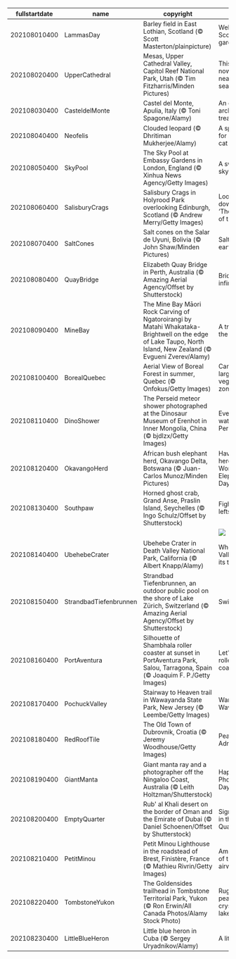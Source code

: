 |fullstartdate|name|copyright|title|image|
|--|--|--|--|--|
202108010400|LammasDay|Barley field in East Lothian, Scotland (© Scott Masterton/plainpicture)|Welcome to Scotland's garden|![](/en-CA/2021/08/202108010400LammasDay.jpg)|
202108020400|UpperCathedral|Mesas, Upper Cathedral Valley, Capitol Reef National Park, Utah (© Tim Fitzharris/Minden Pictures)|This 'reef' is nowhere near the sea…|![](/en-CA/2021/08/202108020400UpperCathedral.jpg)|
202108030400|CasteldelMonte|Castel del Monte, Apulia, Italy (© Toni Spagone/Alamy)|An octagonal architectural treasure|![](/en-CA/2021/08/202108030400CasteldelMonte.jpg)|
202108040400|Neofelis|Clouded leopard (© Dhritiman Mukherjee/Alamy)|A special day for a special cat|![](/en-CA/2021/08/202108040400Neofelis.jpg)|
202108050400|SkyPool|The Sky Pool at Embassy Gardens in London, England (© Xinhua News Agency/Getty Images)|A swim in the sky|![](/en-CA/2021/08/202108050400SkyPool.jpg)|
202108060400|SalisburyCrags|Salisbury Crags in Holyrood Park overlooking Edinburgh, Scotland (© Andrew Merry/Getty Images)|Looking down upon ‘The Athens of the North’|![](/en-CA/2021/08/202108060400SalisburyCrags.jpg)|
202108070400|SaltCones|Salt cones on the Salar de Uyuni, Bolivia (© John Shaw/Minden Pictures)|Salt of the earth|![](/en-CA/2021/08/202108070400SaltCones.jpg)|
202108080400|QuayBridge|Elizabeth Quay Bridge in Perth, Australia (© Amazing Aerial Agency/Offset by Shutterstock)|Bridge to infinity|![](/en-CA/2021/08/202108080400QuayBridge.jpg)|
202108090400|MineBay|The Mine Bay Māori Rock Carving of Ngatoroirangi by Matahi Whakataka-Brightwell on the edge of Lake Taupo, North Island, New Zealand (© Evgueni Zverev/Alamy)|A tribute to the ancestors|![](/en-CA/2021/08/202108090400MineBay.jpg)|
202108100400|BorealQuebec|Aerial View of Boreal Forest in summer, Quebec (© Onfokus/Getty Images)|Canada’s largest vegetation zone|![](/en-CA/2021/08/202108100400BorealQuebec.jpg)|
202108110400|DinoShower|The Perseid meteor shower photographed at the Dinosaur Museum of Erenhot in Inner Mongolia, China (© bjdlzx/Getty Images)|Everyone's watching the Perseids|![](/en-CA/2021/08/202108110400DinoShower.jpg)|
202108120400|OkavangoHerd|African bush elephant herd, Okavango Delta, Botswana (© Juan-Carlos Munoz/Minden Pictures)|Haven't you herd? It's World Elephant Day!|![](/en-CA/2021/08/202108120400OkavangoHerd.jpg)|
202108130400|Southpaw|Horned ghost crab, Grand Anse, Praslin Island, Seychelles (© Ingo Schulz/Offset by Shutterstock)|Fight for your lefts|![](/en-CA/2021/08/202108130400Southpaw.jpg)|
||||![](/en-CA/2021/08/.jpg)|
202108140400|UbehebeCrater|Ubehebe Crater in Death Valley National Park, California (© Albert Knapp/Alamy)|When Death Valley blew its top|![](/en-CA/2021/08/202108140400UbehebeCrater.jpg)|
202108150400|StrandbadTiefenbrunnen|Strandbad Tiefenbrunnen, an outdoor public pool on the shore of Lake Zürich, Switzerland (© Amazing Aerial Agency/Offset by Shutterstock)|Swim city|![](/en-CA/2021/08/202108150400StrandbadTiefenbrunnen.jpg)|
202108160400|PortAventura|Silhouette of Shambhala roller coaster at sunset in PortAventura Park, Salou, Tarragona, Spain (© Joaquim F. P./Getty Images)|Let's ride the roller coaster!|![](/en-CA/2021/08/202108160400PortAventura.jpg)|
202108170400|PochuckValley|Stairway to Heaven trail in Wawayanda State Park, New Jersey (© Leembe/Getty Images)|Wanderin' Wawayanda|![](/en-CA/2021/08/202108170400PochuckValley.jpg)|
202108180400|RedRoofTile|The Old Town of Dubrovnik, Croatia (© Jeremy Woodhouse/Getty Images)|Pearl of the Adriatic|![](/en-CA/2021/08/202108180400RedRoofTile.jpg)|
202108190400|GiantManta|Giant manta ray and a photographer off the Ningaloo Coast, Australia (© Leith Holtzman/Shutterstock)|Happy World Photography Day!|![](/en-CA/2021/08/202108190400GiantManta.jpg)|
202108200400|EmptyQuarter|Rub' al Khali desert on the border of Oman and the Emirate of Dubai (© Daniel Schoenen/Offset by Shutterstock)|Signs of life in the 'Empty Quarter'|![](/en-CA/2021/08/202108200400EmptyQuarter.jpg)|
202108210400|PetitMinou|Petit Minou Lighthouse in the roadstead of Brest, Finistère, France (© Mathieu Rivrin/Getty Images)|Ambassadors of the airwaves|![](/en-CA/2021/08/202108210400PetitMinou.jpg)|
202108220400|TombstoneYukon|The Goldensides trailhead in Tombstone Territorial Park, Yukon (© Ron Erwin/All Canada Photos/Alamy Stock Photo)|Rugged peaks and crystalline lakes|![](/en-CA/2021/08/202108220400TombstoneYukon.jpg)|
202108230400|LittleBlueHeron|Little blue heron in Cuba (© Sergey Uryadnikov/Alamy)|A little blue|![](/en-CA/2021/08/202108230400LittleBlueHeron.jpg)|
